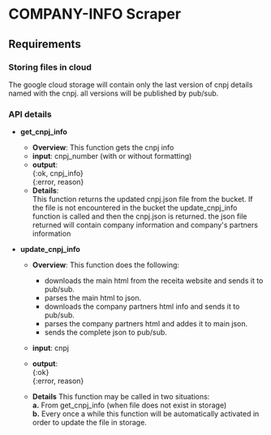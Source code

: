 # COMPANY-INFO Scraper
## Requirements
### Storing files in cloud
The google cloud storage will contain only the last version of cnpj details named with the cnpj.
all versions will be published by pub/sub.  

### API details
 - **get_cnpj_info**  
   - **Overview**: This function gets the cnpj info
   - **input**:  cnpj_number (with or without formatting)
   - **output**:  
      {:ok,    cnpj_info}  
      {:error, reason}  
   - **Details**:  
   This function returns the updated cnpj.json file from the bucket.
   If the file is not encountered in the bucket the update_cnpj_info function is called and then the cnpj.json is returned.
   the json file returned will contain company information and company's partners information

 - **update_cnpj_info**  
   - **Overview**: This function does the following:
     - downloads the main html from the receita website and sends it to pub/sub.  
     - parses the main html to json.
     - downloads the company partners html info and sends it to pub/sub.
     - parses the company partners html and addes it to main json.
     - sends the complete json to pub/sub.

   - **input**:  cnpj
   - **output**:  
       {:ok}  
       {:error, reason}
   - **Details**
    This function may be called in two situations:  
    **a.** From get_cnpj_info (when file does not exist in storage)  
    **b.** Every once a while this function will be automatically activated in order to update the file in storage.  
